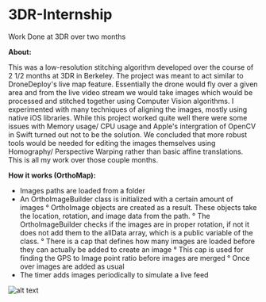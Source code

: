 # 3DR-Internship
Work Done at 3DR over two months

**About:**

This was a low-resolution stitching algorithm developed over the course of 2 1/2 months at 3DR in Berkeley. The project was 
meant to act similar to DroneDeploy's live map feature. Essentially the drone would fly over a given area and from the live
video stream we would take images which would be processed and stitched together using Computer Vision algorithms. I experimented with many techniques of aligning the images, mostly using native iOS libraries. While this project worked quite 
well there were some issues with Memory usage/ CPU usage and Apple's intergration of OpenCV in Swift turned out not to be the 
solution. We concluded that more robust tools would be needed for editing the images themselves using Homography/ Perspective Warping rather than basic affine translations. This is all my work over those couple months. 

**How it works (OrthoMap):**

- Images paths are loaded from a folder
- An OrthoImageBuilder class is initialized with a certain amount of images
  ° OrthoImage objects are created as a result. These objects take the location, rotation, and image data from the path.
  ° The OrthoImageBuilder checks if the images are in proper rotation, if not it does not add them to the allData array, which is a public variable of the class.
  ° There is a cap that defines how many images are loaded before they can actually be added to create an image
  ° This cap is used for finding the GPS to Image point ratio before images are merged
  ° Once over images are added as usual
- The timer adds images periodically to simulate a live feed



![alt text](https://i.imgur.com/5ArZ85I.gif[/img])
